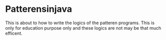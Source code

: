 # Patterensinjava
This is about to how to write the logics of the patteren programs.
This is only for education purpose only and these logics are not may be that much efficent.